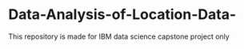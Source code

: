 # Data-Analysis-of-Location-Data-
This repository is made for IBM data science capstone project only 
